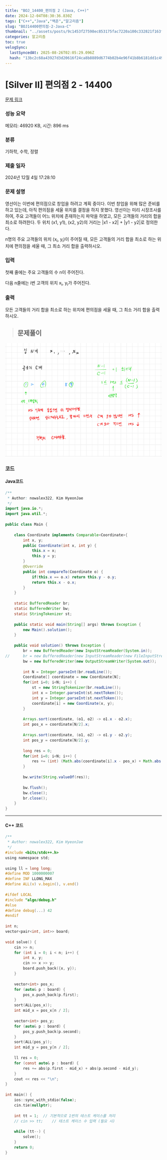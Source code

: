 ```yaml
---
title: "BOJ_14400_편의점 2 (Java, C++)"
date: 2024-12-04T08:30:36.830Z
tags: ["C++","Java","백준","알고리즘"]
slug: "BOJ14400편의점-2-Java-C"
thumbnail: "../assets/posts/9c1453f27598ec853175fac7220a100c332821f163f4478a26e7b032b368a992.png"
categories: 알고리즘
toc: true
velogSync:
  lastSyncedAt: 2025-08-26T02:05:29.096Z
  hash: "13bc2c68a43927d3d20616f24ca8b8889d6774b02b4e96f41b8b6181dd1c49fa"
---
```


# [Silver II] 편의점 2 - 14400 

[문제 링크](https://www.acmicpc.net/problem/14400) 

### 성능 요약

메모리: 46920 KB, 시간: 896 ms

### 분류

기하학, 수학, 정렬

### 제출 일자

2024년 12월 4일 17:28:10

### 문제 설명

<p>영선이는 이번에 편의점으로 창업을 하려고 계획 중이다. 이번 창업을 위해 많은 준비를 하고 있는데, 아직 편의점을 세울 위치를 결정을 하지 못했다. 영선이는 미리 시장조사를 하여, 주요 고객들이 어느 위치에 존재하는지 파악을 하였고, 모든 고객들의 거리의 합을 최소로 하려한다. 두 위치 (x1, y1), (x2, y2)의 거리는 |x1 - x2| + |y1 - y2|로 정의한다.</p>

<p>n명의 주요 고객들의 위치 (x<sub>i</sub>, y<sub>i</sub>)이 주어질 때, 모든 고객들의 거리 합을 최소로 하는 위치에 편의점을 세울 때, 그 최소 거리 합을 출력하시오.</p>

### 입력 

 <p>첫째 줄에는 주요 고객들의 수 n이 주어진다.</p>

<p>다음 n줄에는 i번 고객의 위치 x<sub>i</sub>, y<sub>i</sub>가 주어진다.</p>

### 출력 

 <p>모든 고객들의 거리 합을 최소로 하는 위치에 편의점을 세울 때, 그 최소 거리 합을 출력하시오.</p>

> ## 문제풀이

![](/assets/posts/9c1453f27598ec853175fac7220a100c332821f163f4478a26e7b032b368a992.png)


### 코드
#### Java코드

```java
/**
 * Author: nowalex322, Kim HyeonJae
 */
import java.io.*;
import java.util.*;

public class Main {
	
	class Coordinate implements Comparable<Coordinate>{
		int x, y;
		public Coordinate(int x, int y) {
			this.x = x;
			this.y = y;
		}
		@Override
		public int compareTo(Coordinate o) {
			if(this.x == o.x) return this.y - o.y;
			return this.x - o.x;
		}
	}
	
	static BufferedReader br;
	static BufferedWriter bw;
	static StringTokenizer st;

	public static void main(String[] args) throws Exception {
		new Main().solution();
	}

	public void solution() throws Exception {
		br = new BufferedReader(new InputStreamReader(System.in));
//		br = new BufferedReader(new InputStreamReader(new FileInputStream("input.txt")));
		bw = new BufferedWriter(new OutputStreamWriter(System.out));
		
		int N = Integer.parseInt(br.readLine());
		Coordinate[] coordinate = new Coordinate[N];
		for(int i=0; i<N; i++) {
			st = new StringTokenizer(br.readLine());
			int x = Integer.parseInt(st.nextToken());
			int y = Integer.parseInt(st.nextToken());
			coordinate[i] = new Coordinate(x, y);
		}
		
		Arrays.sort(coordinate, (o1, o2) -> o1.x - o2.x);
        int pos_x = coordinate[N/2].x;
        
        Arrays.sort(coordinate, (o1, o2) -> o1.y - o2.y);
        int pos_y = coordinate[N/2].y;
		
		long res = 0;
		for(int i=0; i<N; i++) {
			res += (int) (Math.abs(coordinate[i].x - pos_x) + Math.abs(coordinate[i].y - pos_y));
		}
		
		bw.write(String.valueOf(res));

		bw.flush();
		bw.close();
		br.close();
	}
}
```

---

#### C++ 코드

```c
/**
 * Author: nowalex322, Kim HyeonJae
 */
#include <bits/stdc++.h>
using namespace std;

using ll = long long;
#define MOD 1000000007
#define INF LLONG_MAX
#define ALL(v) v.begin(), v.end()

#ifdef LOCAL
#include "algo/debug.h"
#else
#define debug(...) 42
#endif

int n;
vector<pair<int, int>> board;

void solve() {
    cin >> n;
    for (int i = 0; i < n; i++) {
        int x, y;
        cin >> x >> y;
        board.push_back({x, y});
    }

    vector<int> pos_x;
    for (auto& p : board) {
        pos_x.push_back(p.first);
    }
    sort(ALL(pos_x));
    int mid_x = pos_x[n / 2];

    vector<int> pos_y;
    for (auto& p : board) {
        pos_y.push_back(p.second);
    }
    sort(ALL(pos_y));
    int mid_y = pos_y[n / 2];

    ll res = 0;
    for (const auto& p : board) {
        res += abs(p.first - mid_x) + abs(p.second - mid_y);
    }
    cout << res << "\n";
}

int main() {
    ios::sync_with_stdio(false);
    cin.tie(nullptr);

    int tt = 1;  // 기본적으로 1번의 테스트 케이스를 처리
    // cin >> tt;    // 테스트 케이스 수 입력 (필요 시)

    while (tt--) {
        solve();
    }
    return 0;
}
```